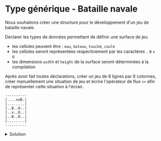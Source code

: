 # Type générique - Bataille navale

Nous souhaitons créer une structure pour le développement d'un jeu de bataille navale.

Déclarer les types de données permettant de définir une surface de jeu

- les cellules peuvent être : `eau`, `bateau`, `touché`, `coulé`
- les cellules seront représentées respectivement par les caractères `.` `B` `x` `O`
- les dimensions `width` et `height` de la surface seront déterminées à la compilation

Après avoir fait toutes déclarations, créer un jeu de 8 lignes par 6 colonnes, créer manuellement une situation de jeu et écrire l'opérateur de flux `<<` afin de représenter cette situation à l'écran.

~~~
----------
|....xxB.|
|........|
|..B..O..|
|..x..O..|
|..B..O..|
|........|
----------
~~~

<details>
<summary> Solution</summary>

~~~cpp
#include <iostream>
#include <string>
#include <array>

using namespace std;

//------------------------------------------------------------
enum class Cell        {Eau, Bateau, Touche, Coule};
const array CellChar = {'.', 'B',    'x',    'O'};

//------------------------------------------------------------
template <typename T, size_t width>
using Row = array<T, width>;

//------------------------------------------------------------
template <typename T, size_t width, size_t height>
using Grid = array<Row<T, width>, height>;

//------------------------------------------------------------
template <typename T, size_t width, size_t height>
ostream& operator<< (ostream& os, const Grid<T, width, height>& g);

//------------------------------------------------------------
int main() {
   const Cell E = Cell::Eau;
   const Cell B = Cell::Bateau;
   const Cell T = Cell::Touche;
   const Cell C = Cell::Coule;

   using Game = Grid<Cell, 8, 6>;

   Game game = {{{E, E, E, E, T, T, B, E},
                 {E, E, E, E, E, E, E, E},
                 {E, E, B, E, E, C, E, E},
                 {E, E, T, E, E, C, E, E},
                 {E, E, B, E, E, C, E, E},
                 {E, E, E, E, E, E, E, E}}};

   cout << game << endl;
}

//------------------------------------------------------------
template <typename T, size_t width, size_t heigth>
ostream& operator<< (ostream& os, const Grid<T, width, heigth>& g) {
   os << string(width+2, '-') << endl;
   for (const Row<T, width>& l : g) {
      os << '|';
      for (Cell c : l)
         cout << CellChar.at((size_t)c);
      cout << '|' << endl;
   }
   return os << string(width+2, '-') << endl;
}
~~~

</details>
